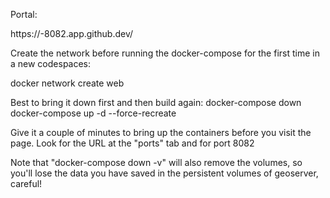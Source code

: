 Portal: 

https://<codespacesGenerated>-8082.app.github.dev/ 

Create the network before running the docker-compose for the first time in a new codespaces: 

docker network create web

Best to bring it down first and then build again: 
docker-compose down
docker-compose up -d --force-recreate

Give it a couple of minutes to bring up the containers before you visit the page. Look for the URL at the "ports" tab and for port 8082

Note that "docker-compose down -v" will also remove the volumes, so you'll lose the data you have saved in the persistent volumes of geoserver, careful! 

